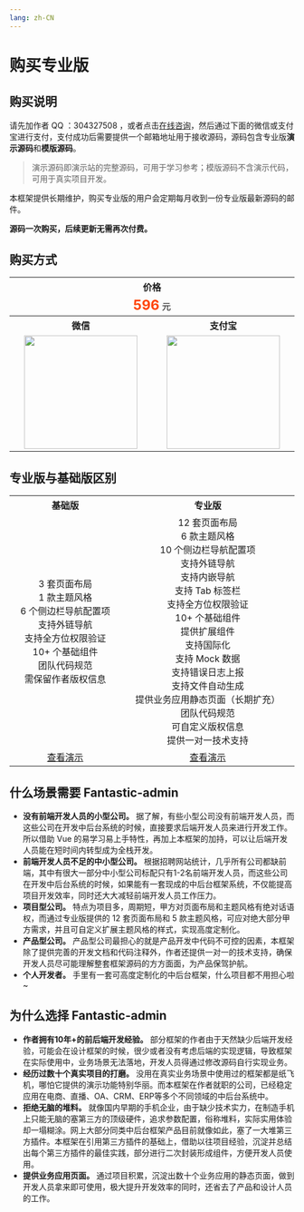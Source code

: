 ```yaml
---
lang: zh-CN
---
```


# 购买专业版

## 购买说明

请先加作者 QQ ：304327508 ，或者点击[在线咨询](https://wpa.qq.com/msgrd?v=3&uin=304327508&site=qq&menu=yes)，然后通过下面的微信或支付宝进行支付，支付成功后需要提供一个邮箱地址用于接收源码，源码包含专业版**演示源码**和**模版源码**。

> 演示源码即演示站的完整源码，可用于学习参考；模版源码不含演示代码，可用于真实项目开发。

本框架提供长期维护，购买专业版的用户会定期每月收到一份专业版最新源码的邮件。

**源码一次购买，后续更新无需再次付费。**

## 购买方式

<table style="display: table; margin: 1rem auto;">
	<tr>
		<th colspan="2" align="center">价格</th>
	</tr>
	<tr>
		<td colspan="2" align="center"><b style="font-size: 24px; color: #ff4400;">596</b> 元</td>
	</tr>
	<tr>
		<th align="center">微信</th>
		<th align="center">支付宝</th>
	</tr>
	<tr>
		<td align="center"><img src="/fantastic-admin/wechat.png" width="200" /></td>
		<td align="center"><img src="/fantastic-admin/alipay.png" width="200" /></td>
	</tr>
</table>

## 专业版与基础版区别

<table style="display: table; margin: 1rem auto;">
	<tr>
		<th align="center">基础版</th>
		<th align="center">专业版</th>
	</tr>
	<tr>
		<td align="center">
			<div>3 套页面布局</div>
			<div>1 款主题风格</div>
			<div>6 个侧边栏导航配置项</div>
			<div>支持外链导航</div>
			<div>支持全方位权限验证</div>
			<div>10+ 个基础组件</div>
			<div>团队代码规范</div>
			<div>需保留作者版权信息</div>
		</td>
		<td align="center">
			<div>12 套页面布局</div>
			<div>6 款主题风格</div>
			<div>10 个侧边栏导航配置项</div>
			<div>支持外链导航</div>
			<div>支持内嵌导航</div>
			<div>支持 Tab 标签栏</div>
			<div>支持全方位权限验证</div>
			<div>10+ 个基础组件</div>
			<div>提供扩展组件</div>
			<div>支持国际化</div>
			<div>支持 Mock 数据</div>
			<div>支持错误日志上报</div>
			<div>支持文件自动生成</div>
			<div>提供业务应用静态页面（长期扩充）</div>
			<div>团队代码规范</div>
			<div>可自定义版权信息</div>
			<div>提供一对一技术支持</div>
		</td>
	</tr>
	<tr>
		<td align="center">
			<a href="https://hooray.gitee.io/fantastic-admin/basic" target="_blank">查看演示</a>
		</td>
		<td align="center">
			<a href="https://hooray.gitee.io/fantastic-admin/pro" target="_blank">查看演示</a>
		</td>
	</tr>
</table>

## 什么场景需要 Fantastic-admin

- **没有前端开发人员的小型公司。** 据了解，有些小型公司没有前端开发人员，而这些公司在开发中后台系统的时候，直接要求后端开发人员来进行开发工作。所以借助 Vue 的易学习易上手特性，再加上本框架的加持，可以让后端开发人员能在短时间内转型成为全栈开发。
- **前端开发人员不足的中小型公司。** 根据招聘网站统计，几乎所有公司都缺前端，其中有很大一部分中小型公司标配只有1-2名前端开发人员，而这些公司在开发中后台系统的时候，如果能有一套现成的中后台框架系统，不仅能提高项目开发效率，同时还大大减轻前端开发人员工作压力。
- **项目型公司。** 特点为项目多，周期短，甲方对页面布局和主题风格有绝对话语权，而通过专业版提供的 12 套页面布局和 5 款主题风格，可应对绝大部分甲方需求，并且可自定义扩展主题风格的样式，实现高度定制化。
- **产品型公司。** 产品型公司最担心的就是产品开发中代码不可控的因素，本框架除了提供完善的开发文档和代码注释外，作者还提供一对一的技术支持，确保开发人员尽可能理解整套框架源码的方方面面，为产品保驾护航。
- **个人开发者。** 手里有一套可高度定制化的中后台框架，什么项目都不用担心啦~

## 为什么选择 Fantastic-admin

- **作者拥有10年+的前后端开发经验。** 部分框架的作者由于天然缺少后端开发经验，可能会在设计框架的时候，很少或者没有考虑后端的实现逻辑，导致框架在实际使用中，业务场景无法落地，开发人员得通过修改源码自行实现业务。
- **经历过数十个真实项目的打磨。** 没用在真实业务场景中使用过的框架都是纸飞机，哪怕它提供的演示功能特别华丽。而本框架在作者就职的公司，已经稳定应用在电商、直播、OA、CRM、ERP等多个不同领域的中后台系统中。
- **拒绝无脑的堆料。** 就像国内早期的手机企业，由于缺少技术实力，在制造手机上只能无脑的塞第三方的顶级硬件，追求参数配置，俗称堆料，实际实用体验却一塌糊涂。网上大部分同类中后台框架产品目前就像如此，塞了一大堆第三方插件。本框架在引用第三方插件的基础上，借助以往项目经验，沉淀并总结出每个第三方插件的最佳实践，部分进行二次封装形成组件，方便开发人员使用。
- **提供业务应用页面。** 通过项目积累，沉淀出数十个业务应用的静态页面，做到开发人员拿来即可使用，极大提升开发效率的同时，还省去了产品和设计人员的工作。